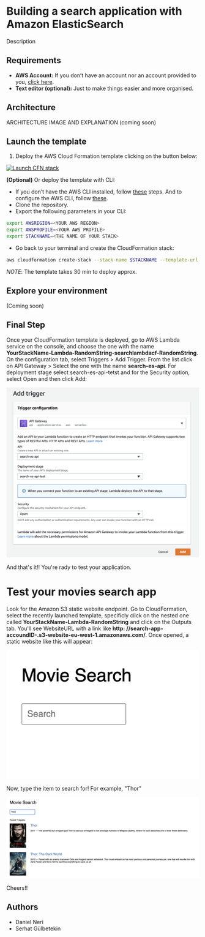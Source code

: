 # Building a search application with Amazon ElasticSearch

Description

## Requirements

* **AWS Account:** If you don’t have an account nor an account provided to you, [click here](https://aws.amazon.com/es/free/?all-free-tier.sort-by=item.additionalFields.SortRank&all-free-tier.sort-order=asc).
* **Text editor (optional):** Just to make things easier and more organised.

## Architecture

ARCHITECTURE IMAGE AND EXPLANATION (coming soon)

## Launch the template

1. Deploy the AWS Cloud Formation template clicking on the button below:

[![Launch CFN stack](https://s3.amazonaws.com/cloudformation-examples/cloudformation-launch-stack.png)](https://eu-west-1.console.aws.amazon.com/cloudformation/home?region=eu-west-1#/stacks/quickcreate?templateUrl=https://elastic-search-movies-search-app.s3-eu-west-1.amazonaws.com/Templates/main_es.yaml&stackName=search-app)

**(Optional)** Or deploy the template with CLI:

* If you don’t have the AWS CLI installed, follow [these](https://docs.aws.amazon.com/cli/latest/userguide/cli-chap-install.html) steps. And to configure the AWS CLI, follow [these](https://docs.aws.amazon.com/cli/latest/userguide/cli-configure-quickstart.html#cli-configure-quickstart-config). 
* Clone the repository.
* Export the following parameters in your CLI:
```bash 
export AWSREGION=<YOUR AWS REGION>
export AWSPROFILE=<YOUR AWS PROFILE>
export STACKNAME=<THE NAME OF YOUR STACK>
```
* Go back to your terminal and create the CloudFormation stack:
```bash
aws cloudformation create-stack --stack-name $STACKNAME --template-url https://elastic-search-movies-search-app.s3-eu-west-1.amazonaws.com/Templates/main_es.yaml --tags Key=project,Value=glue-project --profile $AWSPROFILE --region=$AWSREGION --capabilities CAPABILITY_IAM
```
*NOTE*: The template takes 30 min to deploy approx.

## Explore your environment

(Coming soon)

## Final Step

Once your CloudFormation template is deployed, go to AWS Lambda service on the console, and choose the one with the name **YourStackName-Lambda-RandomString-searchlambdacf-RandomString**. On the configuration tab, select Triggers > Add Trigger. From the list click on API Gateway > Select the one with the name **search-es-api**. For deployment stage select search-es-api-tetst and for the Security option, select Open and then click Add:
  
![trigger](/Images/trigger.png)

And that's it!! You're rady to test your application. 

# Test your movies search app

Look for the Amazon S3 static website endpoint. Go to CloudFormation, select the recently launched template, specificly click on the nested one called **YourStackName-Lambda-RandomString** and click on the Outputs tab. You'll see WebsiteURL with a link like **http: //search-app-accoundID-.s3-website-eu-west-1.amazonaws.com/**. Once opened, a static website like this will appear: 

![sample-site](Images/sample-site.png)

Now, type the item to search for! For example, "Thor"

![thor](/Images/thor.png)

Cheers!!

## Authors

* Daniel Neri
* Serhat Gülbetekin

